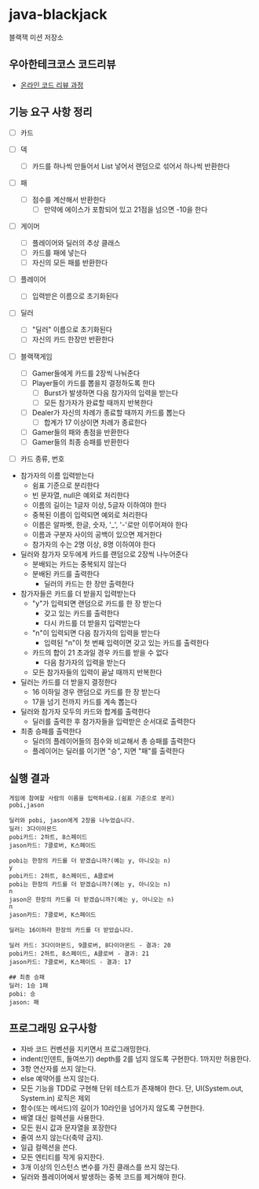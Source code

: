 # java-blackjack

블랙잭 미션 저장소

## 우아한테크코스 코드리뷰

- [온라인 코드 리뷰 과정](https://github.com/woowacourse/woowacourse-docs/blob/master/maincourse/README.md)

## 기능 요구 사항 정리

- [ ] 카드
- [ ] 덱
  - [ ] 카드를 하나씩 만들어서 List 넣어서 랜덤으로 섞어서 하나씩 반환한다
- [ ] 패
  - [ ] 점수를 계산해서 반환한다
    - [ ] 만약에 에이스가 포함되어 있고 21점을 넘으면 -10을 한다
- [ ] 게이머
  - [ ] 플레이어와 딜러의 추상 클래스
  - [ ] 카드를 패에 넣는다
  - [ ] 자신의 모든 패를 반환한다
- [ ] 플레이어
  - [ ] 입력받은 이름으로 초기화된다
- [ ] 딜러
  - [ ] "딜러" 이름으로 초기화된다
  - [ ] 자신의 카드 한장만 반환한다
- [ ] 블랙잭게임
  - [ ] Gamer들에게 카드를 2장씩 나눠준다
  - [ ] Player들이 카드를 뽑을지 결정하도록 한다
    - [ ] Burst가 발생하면 다음 참가자의 입력을 받는다
    - [ ] 모든 참가자가 완료할 때까지 반복한다
  - [ ] Dealer가 자신의 차례가 종료할 때까지 카드를 뽑는다
    - [ ] 합계가 17 이상이면 차례가 종료한다
  - [ ] Gamer들의 패와 총점을 반환한다
  - [ ] Gamer들의 최종 승패를 반환한다
- [ ] 카드 종류, 번호


- 참가자의 이름 입력받는다
  - 쉼표 기준으로 분리한다
  - 빈 문자열, null은 예외로 처리한다
  - 이름의 길이는 1글자 이상, 5글자 이하여야 한다
  - 중복된 이름이 입력되면 예외로 처리한다
  - 이름은 알파벳, 한글, 숫자, '_', '-'로만 이루어져야 한다
  - 이름과 구분자 사이의 공백이 있으면 제거한다
  - 참가자의 수는 2명 이상, 8명 이하여야 한다
- 딜러와 참가자 모두에게 카드를 랜덤으로 2장씩 나누어준다
  - 분배되는 카드는 중복되지 않는다
  - 분배된 카드를 출력한다
    - 딜러의 카드는 한 장만 출력한다
- 참가자들은 카드를 더 받을지 입력받는다
  - "y"가 입력되면 랜덤으로 카드를 한 장 받는다
    - 갖고 있는 카드를 출력한다
    - 다시 카드를 더 받을지 입력받는다
  - "n"이 입력되면 다음 참가자의 입력을 받는다
    - 입력된 "n"이 첫 번째 입력이면 갖고 있는 카드를 출력한다
  - 카드의 합이 21 초과일 경우 카드를 받을 수 없다
    - 다음 참가자의 입력을 받는다
  - 모든 참가자들의 입력이 끝날 때까지 반복한다
- 딜러는 카드를 더 받을지 결정한다
  - 16 이하일 경우 랜덤으로 카드를 한 장 받는다
  - 17을 넘기 전까지 카드를 계속 뽑는다
- 딜러와 참가자 모두의 카드와 합계를 출력한다
  - 딜러를 출력한 후 참가자들을 입력받은 순서대로 출력한다
- 최종 승패를 출력한다
  - 딜러의 플레이어들의 점수와 비교해서 총 승패를 출력한다
  - 플레이어는 딜러를 이기면 "승", 지면 "패"를 출력한다

## 실행 결과
```
게임에 참여할 사람의 이름을 입력하세요.(쉼표 기준으로 분리)
pobi,jason

딜러와 pobi, jason에게 2장을 나누었습니다.
딜러: 3다이아몬드
pobi카드: 2하트, 8스페이드
jason카드: 7클로버, K스페이드

pobi는 한장의 카드를 더 받겠습니까?(예는 y, 아니오는 n)
y
pobi카드: 2하트, 8스페이드, A클로버
pobi는 한장의 카드를 더 받겠습니까?(예는 y, 아니오는 n)
n
jason은 한장의 카드를 더 받겠습니까?(예는 y, 아니오는 n)
n
jason카드: 7클로버, K스페이드

딜러는 16이하라 한장의 카드를 더 받았습니다.

딜러 카드: 3다이아몬드, 9클로버, 8다이아몬드 - 결과: 20
pobi카드: 2하트, 8스페이드, A클로버 - 결과: 21
jason카드: 7클로버, K스페이드 - 결과: 17

## 최종 승패
딜러: 1승 1패
pobi: 승
jason: 패
```

## 프로그래밍 요구사항
- 자바 코드 컨벤션을 지키면서 프로그래밍한다.
- indent(인덴트, 들여쓰기) depth를 2를 넘지 않도록 구현한다. 1까지만 허용한다.
- 3항 연산자를 쓰지 않는다.
- else 예약어를 쓰지 않는다.
- 모든 기능을 TDD로 구현해 단위 테스트가 존재해야 한다. 단, UI(System.out, System.in) 로직은 제외
- 함수(또는 메서드)의 길이가 10라인을 넘어가지 않도록 구현한다.
- 배열 대신 컬렉션을 사용한다.
- 모든 원시 값과 문자열을 포장한다
- 줄여 쓰지 않는다(축약 금지).
- 일급 컬렉션을 쓴다.
- 모든 엔티티를 작게 유지한다.
- 3개 이상의 인스턴스 변수를 가진 클래스를 쓰지 않는다.
- 딜러와 플레이어에서 발생하는 중복 코드를 제거해야 한다.
